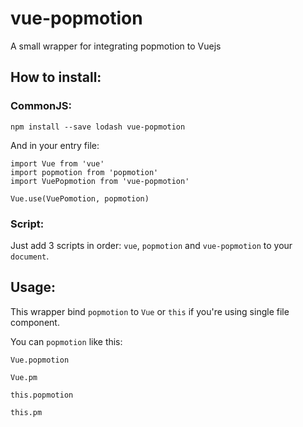 # vue-popmotion
A small wrapper for integrating popmotion to Vuejs

## How to install:
### CommonJS:
```
npm install --save lodash vue-popmotion
```

And in your entry file:
```
import Vue from 'vue'
import popmotion from 'popmotion'
import VuePopmotion from 'vue-popmotion'

Vue.use(VuePomotion, popmotion)
```

### Script:
Just add 3 scripts in order: `vue`, `popmotion` and `vue-popmotion` to your `document`.

## Usage:
This wrapper bind `popmotion` to `Vue` or `this` if you're using single file component.

You can `popmotion` like this:
```
Vue.popmotion

Vue.pm

this.popmotion

this.pm
```
